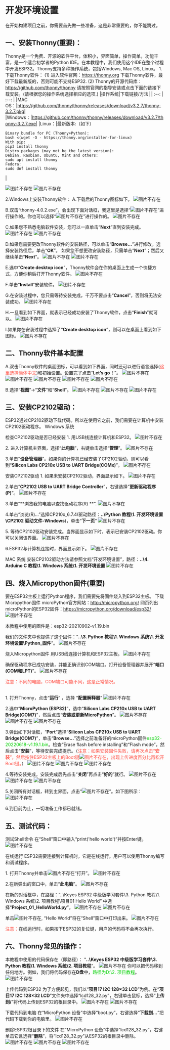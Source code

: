 # 开发环境设置

在开始构建项目之前，你需要首先做一些准备，这是非常重要的，你不能跳过。
## 一、安装Thonny(重要)：
Thonny是一个免费、开源的软件平台，体积小，界面简单，操作简单，功能丰富，是一个适合初学者的Python IDE。在本教程中，我们使用这个IDE在整个过程中开发ESP32。Thonny支持多种操作系统，包括Windows, Mac OS,  Linux。
1.下载Thonny软件：
(1) 进入软件官网：https://thonny.org 下载Thonny软件，最好下载最新版的，否则可能不支持ESP32.
(2) Thonny的开源代码库：https://github.com/thonny/thonny
请按照官网的指导安装或点击下面的链接下载安装。(请根据您的操作系统选择相应的选项.)
|操作系统|下载链接/方法|
| :--: | :--: |
|MAC OS：|https://github.com/thonny/thonny/releases/download/v3.2.7/thonny-3.2.7.pkg|
|Windows：|https://github.com/thonny/thonny/releases/download/v3.2.7/thonny-3.2.7.exe|
|Linux：|最新版本:（如下）
```
Binary bundle for PC (Thonny+Python): 
bash <(wget -O - https://thonny.org/installer-for-linux) 
With pip:
pip3 install thonny
Distro packages (may not be the latest version):
Debian, Rasbian, Ubuntu, Mint and others:
sudo apt install thonny
Fedora:
sudo dnf install thonny
```
|

![图片不存在](../../media/691aee88a6f0771c7416be3547acd6ce.png)
![图片不存在](../../media/d577f429469daa3e36f0270f6f14be9c.png)

2.Windows上安装Thonny软件：
A.下载后的Thonny图标如下。
![图片不存在](../../media/8391c0dcc090cdbee910616f125c4a27.png)

B.双击“thonny-4.0.2.exe”，会出现下面对话框，我这里是选择“![图片不存在](../../media/b893aed32cde73b09cdb948d5588eccf.png)”进行操作的。你也可以选择“![图片不存在](../../media/86721bc54bd171a95e76e140d6216733.png)”进行操作的。
![图片不存在](../../media/25937888ff93553e85fa1d0ba89df5d8.png)

C.如果您不熟悉电脑软件安装，您可以一直单击“**Next**”直到安装完成。
![图片不存在](../../media/35cb8372fa4264fffd276a23ac041779.png)
![图片不存在](../../media/a30d1d505b110d16c3a4304108ed47fa.png)

D.如果您需要更改Thonny软件的安装路径，可以单击“**Browse...**”进行修改。选择安装路径后，单击“**OK**”。
如果您不想更改安装路径，只需单击“**Next**”；然后又继续单击“**Next**”。
![图片不存在](../../media/087d0515e40f7926c250482a352000a1.png)
![图片不存在](../../media/4d6b986f8e5e45ebf5ea981d0bd8779b.png)

E.选中“**Create desktop icon**”，Thonny软件会在你的桌面上生成一个快捷方式，方便你稍后打开Thonny软件。
![图片不存在](../../media/7e624c096b03fe4de2a81d8f45daf7a1.png)

F.单击“**Install**”安装软件。
![图片不存在](../../media/47917e20d7b062993d29c1ba485af9b1.png)

G.在安装过程中，您只需等待安装完成，千万不要点击“**Cancel**”，否则将无法安装成功。
![图片不存在](../../media/86f0178f6de6b3588bd6c5d58bcba927.png)

H.一旦看到如下界面，就表示已经成功安装了Thonny软件，点击“**Finish**”就可以。
![图片不存在](../../media/509aa2c1bbda49b81e2e5c40eae16cec.png)

I.如果你在安装过程中选择了“**Create desktop icon**”，则可以在桌面上看到如下图标。
![图片不存在](../../media/c6058db9b9639b732e8addec644f1220.png)

## 二、Thonny软件基本配置                                          
A.双击Thonny软件的桌面图标，可以看到如下界面，同时还可以进行语言选择(<span style="color: rgb(255, 76, 65);">这里选择简体中文</span>)和初始设置。设置完了点击“**Let’s go！**”。
![图片不存在](../../media/20e07e892206f4851f5d20e48bebd4a4.png)
![图片不存在](../../media/12af365d1396796f599b6dfe30919e57.png)
![图片不存在](../../media/8efbe0a5775b66f7c79d27dc7ca196e0.png)
![图片不存在](../../media/d3ad2e747e3a8d93006bf65142c19801.png)
![图片不存在](../../media/1b36b52a8a0e036c6d42177706588dd7.png)

B.选择“**视图**”→“**文件**”和“**Shell**”。
![图片不存在](../../media/610b462833d8282fb05958d2cd6f3ec5.png)
![图片不存在](../../media/c27f1203c244e5b4b8f912a218aa2ab5.png)
![图片不存在](../../media/00a23e714ffd72f5d4fcb50bf4e5af3e.png)

## 三、安装CP2102驱动：
ESP32通过CP2102驱动下载代码。所以在使用它之前，我们需要在计算机中安装CP2102驱动程序。
Windows 系统

检查CP2102驱动是否已经安装
1. 用USB线连接计算机和ESP32。
![图片不存在](../../media/46cf3a8a1c79e456ac0f02da5ef38aec.png)

2. 进入计算机主界面，选择“**此电脑**”，右键单击选择“**管理**”。
![图片不存在](../../media/94d329cb6c1b4e473da1c3efaa2ff1b4.png)

3.单击“**设备管理器**”。如果你的计算机已经安装了CP2102驱动，则可以看到“**Silicon Labs CP210x USB to UART Bridge(COMx)**”。
![图片不存在](../../media/26257c4da22869d81c9a5795a3f86768.png)

安装CP2102驱动
1. 如果未安装CP2102驱动，界面显示如下。
![图片不存在](../../media/0fe123111f8eaa410a8475f9f889da21.png)

2.单击“**CP2102 USB to UART Bridge Controller**”，右键选择“**更新驱动程序(P)**”。
![图片不存在](../../media/1bb381872c77f0ea8da2f3184da164be.png)

3.单击“**浏览我的电脑以查找驱动程序(R) **”.
![图片不存在](../../media/70fb71e2b93d86b87e640ca2eb94b3ae.png)

4.单击“浏览(R)...”选择CP210x_6.7.4(驱动路径：**..\Python 教程\1. 开发环境设置\CP2102 驱动文件-Windows**)，单击“**下一页**”
![图片不存在](../../media/684ee28b12b9f0e8e92ed402f9cfabd8.jpg)

5. 等待CP2102驱动安装完成。当界面显示如下时，表示已安装CP2102驱动。你可以关闭该界面。
![图片不存在](../../media/b2529cab7d8766c0622d14280e18b39c.png)

6.ESP32与计算机连接时，界面显示如下。
![图片不存在](../../media/dbf6accbe744c1625042c7164379a748.png)

MAC 系统
安装CP2102驱动方法请参照文档“开发环境设置”，路径：**..\4. Arduino C 教程\1. Windows 系统\1. 开发环境设置**
![图片不存在](../../media/ebb386da2622079ca474a541558ce8c9.png)

## 四、烧入Micropython固件(重要)
要在ESP32主板上运行Python程序，我们需要先将固件烧入到ESP32主板。
下载Micropython固件
microPython官方网站：http://micropython.org/
网页列出microPython的ESP32固件：https://micropython.org/download/esp32/
![图片不存在](../../media/e104b567a7591c6ee38fa034c105ea67.png)

本教程中使用的固件是：esp32-20210902-v1.19.bin

我们的文件夹中也提供了这个固件：“**..\3. Python 教程\1. Windows 系统\1. 开发环境设置\Python_固件**”。
![图片不存在](../../media/3a22fb4f8238bacea9a880cc04461368.png)

烧入Micropython固件
用USB线连接计算机和ESP32主板。
![图片不存在](../../media/46cf3a8a1c79e456ac0f02da5ef38aec.png)

确保驱动程序已成功安装，并能正确识别COM端口。打开设备管理器并展开“**端口(COM和LPT)**”。
![图片不存在](../../media/9520c883fda5ad7907b23114abf7dd34.png)

<span style="color: rgb(255, 76, 65);">注意：不同的电脑，COM端口可能不同，这是正常情况。</span>
<br>
<br>

1. 打开Thonny，点击“**运行**” ，选择 “**配置解释器**”
![图片不存在](../../media/188fd4cf61083403f7d8bd9f96814814.png)

2.选中“**MicroPython (ESP32)**”，选中“**Silicon Labs CP210x USB to UART Bridge(COM7)**”，然后点击“**安装或更新MicroPython**”。
![图片不存在](../../media/33f47e1085dd98fe7a1a87c955e3fa4c.png)
![图片不存在](../../media/7553f3dadd7528fd9d0c1a493a34282c.png)
![图片不存在](../../media/3560ea7fdd94b1c9e9fc6c118d51ca3b.png)

3.弹出如下对话框，“**Port**”选择“**Silicon Labs CP210x USB to UART Bridge(COM7)**”，单击“**Browse...**”选择之前准备好的microPython固件<span style="color: rgb(0, 209, 0);">esp32-20220618-v1.19.1.bin</span>。检查“Erase flash before installing”和“Flash mode”，然后点击“**安装**”，等待安装完成提示。（<span style="color: rgb(255, 76, 65);">注意：如果安装固件失败，请再次点击“**安装**”，然后按住ESP32主板上的Boot键![图片不存在](../../media/a3ce49fbd6f40f09869aa7e1d9f902f8.png)，出现上传进度百分比再松开Boot键。</span>）
![图片不存在](../../media/31a813b6aee6c97d1e3c1ad823afb959.png)
![图片不存在](../../media/69badb8ee838b4aa99300c446e8844e8.png)
![图片不存在](../../media/624fd845172c4f61093b03a1e8b994be.png)

4.等待安装完成。安装完成后先点击“**关闭**”再点击“**好的**”就行。
![图片不存在](../../media/f9412943c23e89b54d77943762375c74.png)
![图片不存在](../../media/ddf2a71d50fc5c5702cccc0516992c19.png)
![图片不存在](../../media/e697ce4e1d111990473cad4a56007888.png)

5.关闭所有对话框，转到主界面，点击“![图片不存在](../../media/7b5fe8311cc696a95e2436fcda1f2a41.png)”。如下图所示：
![图片不存在](../../media/7ddff7c501118105a347040e257382de.png)

6.到目前为止，一切准备工作都已就绪。

## 五、测试代码：
测试Shell命令
在“Shell”窗口中输入“print('hello world')”并按Enter键。
![图片不存在](../../media/a62c6c3fe3a805826b02251b5ede2233.png)

在线运行
ESP32需要连接到计算机时，它是在线运行。用户可以使用Thonny编写和调试程序。

1. 打开Thonny并单击![图片不存在](../../media/15ef882707c025fcceb5fc78f624c946.png)“打开”。
![图片不存在](../../media/dbbcc54db4e22627a5b15c8155c46e53.png)

2.在新弹出的窗口中，单击“**此电脑**”。
![图片不存在](../../media/423687ce5fedb4a31b6b415b02d08871.png)

在新的对话框中，在路径：“..\Keyes ESP32 中级版学习套件\3. Python 教程\1. Windows 系统\2. 项目教程\项目01 Hello World” 中选择“**Project_01_HelloWorld.py**”。
![图片不存在](../../media/d91f0f708b1a7f16a5552ca3b0934fe7.png)
![图片不存在](../../media/74b7bfdb8175388b3c34a50bcce37bad.png)

单击![图片不存在](../../media/5c05febdb56bb5ef370e897c012c1b91.png), “Hello World”将在“Shell”窗口中打印出来。
![图片不存在](../../media/b6fbe337a8053653dc74e1a567fddb8c.png)

<span style="color: rgb(255, 76, 65);">注意：</span>在线运行时，如果按下ESP32的复位键，用户的代码将不会再次执行。

## 六、Thonny常见的操作：
本教程中使用的代码保存在（即路径）：
“**..\Keyes ESP32 中级版学习套件\3. Python 教程\1. Windows 系统\2. 项目教程**”。
![图片不存在](../../media/c982aaf9952be57c1ab7464bc20deedb.png)
你可以把代码移到任何地方。例如，我们将代码保存在**D盘**中，<span style="color: rgb(0, 209, 0);">路径为D:\2. 项目教程</span>。
![图片不存在](../../media/f1ef150917d08d30d272d3e2d31ad5d7.png)

上传代码到ESP32
为了方便起见，我们以“**项目17 I2C 128×32 LCD**”为例。在“**项目17 I2C 128×32 LCD**”文件夹中选择“lcd128_32\.py”，右键单击鼠标，选择“**上传到/**”将代码上传到ESP32的根目录中。
![图片不存在](../../media/e23658670b2d06a0a88e545aa8f2eaab.png)
![图片不存在](../../media/a1e3a7adc7af65801ae0b8c9a876a476.png)

下载代码到电脑
在“MicroPython 设备”中选择“boot\.py”，右键选择“**下载到…**”把代码下载到你的电脑里。
![图片不存在](../../media/b2ede7ef773133633507da1bb578eef6.png)

删除ESP32根目录下的文件
在“MicroPython 设备”中选择“lcd128_32\.py”，右键单击它且选择“**删除**”，将“lcd128_32\.py”从ESP32的根目录中删除。
![图片不存在](../../media/3d875b62ef61c6d145c0c1d808a70164.png)
![图片不存在](../../media/7ad65c6935a821d54611e5a7b46c6ae8.png)
![图片不存在](../../media/aa5c039cec0ec453bdcec8751d7ab3c5.png)














